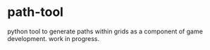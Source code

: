 # path-tool
python tool to generate paths within grids as a component of game development. work in progress.
